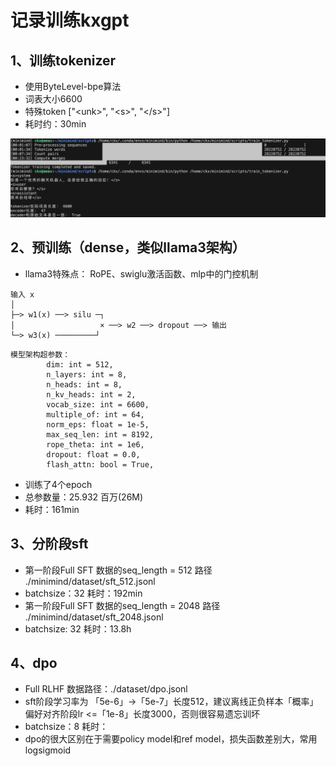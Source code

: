 # 记录训练kxgpt

## 1、训练tokenizer
- 使用ByteLevel-bpe算法
- 词表大小6600
- 特殊token ["\<unk>", "\<s>", "\</s>"]
- 耗时约：30min

![tokenizer训练](./images/tokenizer-train.png)

## 2、预训练（dense，类似llama3架构）
- llama3特殊点： RoPE、swiglu激活函数、mlp中的门控机制
```
输入 x
│
├─> w1(x) ──> silu ─┐
│                   × ──> w2 ──> dropout ──> 输出
└─> w3(x) ─────────┘
```
```
模型架构超参数：
        dim: int = 512,
        n_layers: int = 8,
        n_heads: int = 8,
        n_kv_heads: int = 2,
        vocab_size: int = 6600,
        multiple_of: int = 64,
        norm_eps: float = 1e-5,
        max_seq_len: int = 8192,
        rope_theta: int = 1e6,
        dropout: float = 0.0,
        flash_attn: bool = True,
```
- 训练了4个epoch
- 总参数量：25.932 百万(26M)
- 耗时：161min

## 3、分阶段sft
- 第一阶段Full SFT 数据的seq_length = 512  路径 ./minimind/dataset/sft_512.jsonl 
- batchsize：32 耗时：192min
- 第一阶段Full SFT 数据的seq_length = 2048  路径 ./minimind/dataset/sft_2048.jsonl
- batchsize: 32 耗时：13.8h

## 4、dpo
- Full RLHF 数据路径：./dataset/dpo.jsonl
- sft阶段学习率为 「5e-6」->「5e-7」长度512，建议离线正负样本「概率」偏好对齐阶段lr <=「1e-8」长度3000，否则很容易遗忘训坏
- batchsize：8 耗时：
- dpo的很大区别在于需要policy model和ref model，损失函数差别大，常用logsigmoid